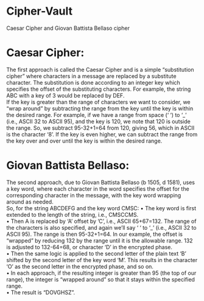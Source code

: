 # Cipher-Vault
Caesar Cipher and Giovan Battista Bellaso cipher

# Caesar Cipher:
The first approach is called the Caesar Cipher and is a simple “substitution cipher” where characters in a message are replaced by a substitute character.  The substitution is done according to an integer key which specifies the offset of the substituting characters.  For example, the string ABC with a key of 3 would be replaced by DEF.  
If the key is greater than the range of characters we want to consider, we “wrap around” by subtracting the range from the key until the key is within the desired range.  For example, if we have a range from space (‘ ‘) to ‘_’ (i.e., ASCII 32 to ASCII 95), and the key is 120, we note that 120 is outside the range.  So, we subtract 95-32+1=64 from 120, giving 56, which in ASCII is the character ‘8’.  If the key is even higher, we can subtract the range from the key over and over until the key is within the desired range.

# Giovan Battista Bellaso:
The second approach, due to Giovan Battista Bellaso (b 1505, d 1581), uses a key word, where each character in the word specifies the offset for the corresponding character in the message, with the key word wrapping around as needed.  
So, for the string ABCDEFG and the key word CMSC:
•	The key word is first extended to the length of the string, i.e., CMSCCMS.  
•	Then A is replaced by ‘A’ offset by ’C’, i.e., ASCII 65+67=132.  The range of the characters is also specified, and again we’ll say ‘ ‘ to ‘_’ (i.e., ASCII 32 to ASCII 95). The range is then 95-32+1=64.  In our example, the offset is “wrapped” by reducing 132 by the range until it is the allowable range.  132 is adjusted to 132-64=68, or character ‘D’ in the encrypted phase.  
•	Then the same logic is applied to the second letter of the plain text ‘B’ shifted by the second letter of the key word ‘M’.  This results in the character ‘O’ as the second letter in the encrypted phase, and so on.  
•	In each approach, if the resulting integer is greater than 95 (the top of our range), the integer is “wrapped around” so that it stays within the specified range.  
•	The result is “DOVGHSZ”.

